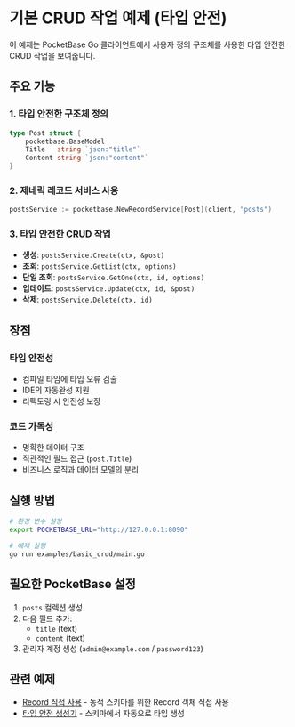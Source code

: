 # 기본 CRUD 작업 예제 (타입 안전)

이 예제는 PocketBase Go 클라이언트에서 사용자 정의 구조체를 사용한 타입 안전한 CRUD 작업을 보여줍니다.

## 주요 기능

### 1. 타입 안전한 구조체 정의
```go
type Post struct {
    pocketbase.BaseModel
    Title   string `json:"title"`
    Content string `json:"content"`
}
```

### 2. 제네릭 레코드 서비스 사용
```go
postsService := pocketbase.NewRecordService[Post](client, "posts")
```

### 3. 타입 안전한 CRUD 작업
- **생성**: `postsService.Create(ctx, &post)`
- **조회**: `postsService.GetList(ctx, options)`
- **단일 조회**: `postsService.GetOne(ctx, id, options)`
- **업데이트**: `postsService.Update(ctx, id, &post)`
- **삭제**: `postsService.Delete(ctx, id)`

## 장점

### 타입 안전성
- 컴파일 타임에 타입 오류 검출
- IDE의 자동완성 지원
- 리팩토링 시 안전성 보장

### 코드 가독성
- 명확한 데이터 구조
- 직관적인 필드 접근 (`post.Title`)
- 비즈니스 로직과 데이터 모델의 분리

## 실행 방법

```bash
# 환경 변수 설정
export POCKETBASE_URL="http://127.0.0.1:8090"

# 예제 실행
go run examples/basic_crud/main.go
```

## 필요한 PocketBase 설정

1. `posts` 컬렉션 생성
2. 다음 필드 추가:
   - `title` (text)
   - `content` (text)
3. 관리자 계정 생성 (`admin@example.com` / `password123`)

## 관련 예제

- [Record 직접 사용](../record_direct/) - 동적 스키마를 위한 Record 객체 직접 사용
- [타입 안전 생성기](../type_safe_generator/) - 스키마에서 자동으로 타입 생성